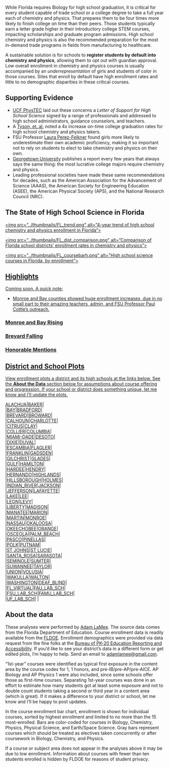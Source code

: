 While Florida requires Biology for high school graduation, it is critical for every student capable of trade school or a college degree to take a full year each of chemistry and physics. That prepares them to be four times more likely to finish college on time than their peers. Those students typically earn a letter grade higher in their introductory college STEM courses, impacting scholarships and graduate program admissions. High school chemistry and physics is also the recommended preparation for the most in-demand trade programs in fields from manufacturing to healthcare.

A sustainable solution is for schools to **register students by default into chemistry and physics**, allowing them to opt out with guardian approval. Low overall enrollment in chemistry and physics courses is usually accompanied by an *underrepresentation* of girls and students of color in those courses. Sites that enroll by default have high enrollment rates and little to no demographic disparities in these critical courses.  

## Supporting Evidence  

- [UCF PhysTEC](http://sciences.ucf.edu/physics/phystec/) laid out these concerns a *Letter of Support for High School Science* signed by a range of professionals and addressed to high school administrators, guidance counselors, and teachers.  
- A [Tyson, et. al.](https://aapt.scitation.org/doi/10.1119/1.3639148) noted a 4x increase on-time college graduation rates for high school chemistry and physics takers.  
- FSU Professor [Laura Perez-Felkner](https://www.frontiersin.org/articles/10.3389/fpsyg.2017.00386/full) found girls more likely to underestimate their own academic proficiency, making it so important not to rely on students to elect to take chemistry and physics on their own.  
- [Georgetown University](https://cew.georgetown.edu/cew-reports/valueofcollegemajors/) publishes a report every few years that always says the same thing: the most lucrative college majors require chemistry and physics.  
- Leading professional societies have made these same recommendations for decades, such as the American Association for the Advancement of Science (AAAS), the American Society for Engineering Education (ASEE), the American Physical Society (APS), and the National Research Council (NRC).  

## The State of High School Science in Florida  

<a href="../plots/FL_trend.png"><img src="../thumbnails/FL_trend.png" alt=”4-year trend of high school chemistry and physics enrollment in Florida”>  

<a href="../plots/FL_dist_comparison.png"><img src="../thumbnails/FL_dist_comparison.png" alt=”Comparison of Florida school districts’ enrollment rates in chemistry and physics”>  

<a href="../plots/FL_coursebarh.png"><img src="../thumbnails/FL_coursebarh.png" alt=”High school science courses in Florida, by enrollment”>  

## Highlights  

Coming soon. A quick note:  
- Monroe and Bay counties showed huge enrollment increases, due in no small part to their amazing teachers, admin, and FSU Professor Paul Cottle’s outreach.

### Monroe and Bay Rising  

### Brevard Falling  

### Honorable Mentions  

## District and School Plots  

View enrollment plots a district and its high schools at the links below. See the **About the Data** section below for assumptions about course offering and progression. If your school or district does something unique, let me know and I’ll update the plots.  

[ALACHUA](./pages/ALACHUA.md)|[BAKER](./pages/BAKER.md)|  
|[BAY](./pages/BAY.md)|[BRADFORD](./pages/BRADFORD.md)|  
|[BREVARD](./pages/BREVARD.md)|[BROWARD](./pages/BROWARD.md)|  
|[CALHOUN](./pages/CALHOUN.md)|[CHARLOTTE](./pages/CHARLOTTE.md)|  
|[CITRUS](./pages/CITRUS.md)|[CLAY](./pages/CLAY.md)|  
|[COLLIER](./pages/COLLIER.md)|[COLUMBIA](./pages/COLUMBIA.md)|  
|[MIAMI-DADE](./pages/MIAMI-DADE.md)|[DESOTO](./pages/DESOTO.md)|  
|[DIXIE](./pages/DIXIE.md)|[DUVAL](./pages/DUVAL.md)|  
|[ESCAMBIA](./pages/ESCAMBIA.md)|[FLAGLER](./pages/FLAGLER.md)|  
|[FRANKLIN](./pages/FRANKLIN.md)|[GADSDEN](./pages/GADSDEN.md)|  
|[GILCHRIST](./pages/GILCHRIST.md)|[GLADES](./pages/GLADES.md)|  
|[GULF](./pages/GULF.md)|[HAMILTON](./pages/HAMILTON.md)|  
|[HARDEE](./pages/HARDEE.md)|[HENDRY](./pages/HENDRY.md)|  
|[HERNANDO](./pages/HERNANDO.md)|[HIGHLANDS](./pages/HIGHLANDS.md)|  
|[HILLSBOROUGH](./pages/HILLSBOROUGH.md)|[HOLMES](./pages/HOLMES.md)|  
|[INDIAN_RIVER](./pages/INDIAN_RIVER.md)|[JACKSON](./pages/JACKSON.md)|  
|[JEFFERSON](./pages/JEFFERSON.md)|[LAFAYETTE](./pages/LAFAYETTE.md)|  
|[LAKE](./pages/LAKE.md)|[LEE](./pages/LEE.md)|  
|[LEON](./pages/LEON.md)|[LEVY](./pages/LEVY.md)|  
|[LIBERTY](./pages/LIBERTY.md)|[MADISON](./pages/MADISON.md)|  
|[MANATEE](./pages/MANATEE.md)|[MARION](./pages/MARION.md)|  
|[MARTIN](./pages/MARTIN.md)|[MONROE](./pages/MONROE.md)|  
|[NASSAU](./pages/NASSAU.md)|[OKALOOSA](./pages/OKALOOSA.md)|  
|[OKEECHOBEE](./pages/OKEECHOBEE.md)|[ORANGE](./pages/ORANGE.md)|  
|[OSCEOLA](./pages/OSCEOLA.md)|[PALM_BEACH](./pages/PALM_BEACH.md)|  
|[PASCO](./pages/PASCO.md)|[PINELLAS](./pages/PINELLAS.md)|  
|[POLK](./pages/POLK.md)|[PUTNAM](./pages/PUTNAM.md)|  
|[ST JOHNS](./pages/ST_JOHNS.md)|[ST LUCIE](./pages/ST_LUCIE.md)|  
|[SANTA_ROSA](./pages/SANTA_ROSA.md)|[SARASOTA](./pages/SARASOTA.md)|  
|[SEMINOLE](./pages/SEMINOLE.md)|[SUMTER](./pages/SUMTER.md)|  
|[SUWANNEE](./pages/SUWANNEE.md)|[TAYLOR](./pages/TAYLOR.md)|  
|[UNION](./pages/UNION.md)|[VOLUSIA](./pages/VOLUSIA.md)|  
|[WAKULLA](./pages/WAKULLA.md)|[WALTON](./pages/WALTON.md)|  
|[WASHINGTON](./pages/WASHINGTON.md)|[DEAF_BLIND](./pages/DEAF_BLIND.md)|  
|[FL_VIRTUAL](./pages/FL_VIRTUAL.md)|[FAU_LAB_SCH](./pages/FAU_LAB_SCH.md)|  
|[FSU_LAB_SCH](./pages/FSU_LAB_SCH.md)|[FAMU_LAB_SCH](./pages/FAMU_LAB_SCH.md)|  
|[UF_LAB_SCH](./pages/UF_LAB_SCH.md)| |  

## About the data
These analyses were performed by [Adam LaMee](http://www.adamlamee.com). The source data comes from the Florida Department of Education. Course enrollment data is readily available from the [FLDOE](http://www.fldoe.org/accountability/data-sys/edu-info-accountability-services/pk-12-public-school-data-pubs-reports/students.stml). Enrollment demographics were provided via data request from the fine folks at the [Bureau of PK-20 Education Reporting and Accessibility](http://www.fldoe.org/accountability/accountability-reporting/). If you’d like to see your district’s data in a different form or get edited plots, I’m happy to help. Send an email to adamlamee@gmail.com.  

“1st-year” courses were identified as typical first exposure in the content area by the course codes for 1, 1 honors, and pre-IB/pre-AP/pre-AICE. AP Biology and AP Physics 1 were also included, since some schools offer those as first-time courses. Separating 1st-year courses was done in an effort to estimate how many students got at least some exposure and not to double count students taking a second or third year in a content area (which is great). If it makes a difference to your district or school, let me know and I’ll be happy to post updates.  

In the course enrollment bar chart, enrollment is shown for individual courses, sorted by highest enrollment and limited to no more than the 15 most-enrolled. Bars are color-coded for courses in Biology, Chemistry, Physics, Physical Science, and Earth/Space Science. Gray bars represent courses which should be treated as electives taken concurrently or after coursework in Biology, Chemistry, and Physics.  

If a course or subject area does not appear in the analyses above it may be due to low enrollment. Information about courses with fewer than ten students enrolled is hidden by FLDOE for reasons of student privacy. 
